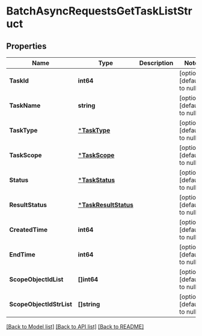 # BatchAsyncRequestsGetTaskListStruct

## Properties
Name | Type | Description | Notes
------------ | ------------- | ------------- | -------------
**TaskId** | **int64** |  | [optional] [default to null]
**TaskName** | **string** |  | [optional] [default to null]
**TaskType** | [***TaskType**](TaskType.md) |  | [optional] [default to null]
**TaskScope** | [***TaskScope**](TaskScope.md) |  | [optional] [default to null]
**Status** | [***TaskStatus**](TaskStatus.md) |  | [optional] [default to null]
**ResultStatus** | [***TaskResultStatus**](TaskResultStatus.md) |  | [optional] [default to null]
**CreatedTime** | **int64** |  | [optional] [default to null]
**EndTime** | **int64** |  | [optional] [default to null]
**ScopeObjectIdList** | **[]int64** |  | [optional] [default to null]
**ScopeObjectIdStrList** | **[]string** |  | [optional] [default to null]

[[Back to Model list]](../README.md#documentation-for-models) [[Back to API list]](../README.md#documentation-for-api-endpoints) [[Back to README]](../README.md)


